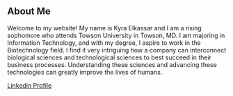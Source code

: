 ## About Me



Welcome to my website! My name is Kyra Elkassar and I am a rising sophomore who attends Towson University in Towson, MD. I am majoring in Information Technology, and with my degree, I aspire to work in the Biotechnology field. I find it very intriguing how a company can interconnect biological sciences and technological sciences to best succeed in their business processes. Understanding these sciences and advancing these technologies can greatly improve the lives of humans.


[Linkedin Profile](https://www.linkedin.com/in/kyra-elkassar-0b4a35291/)

